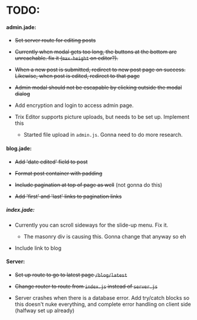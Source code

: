 # TODO:

#### admin.jade:

* ~~Set server route for editing posts~~

* ~~Currently when modal gets too long, the buttons at the bottom are unreachable. fix it (`max-height` on editor?).~~

* ~~When a new post is submitted, redirect to new post page on success. Likewise, when post is edited, redirect to that page~~

* ~~Admin modal should not be escapable by clicking outside the modal dialog~~

* Add encryption and login to access admin page.

* Trix Editor supports picture uploads, but needs to be set up. Implement this
  - Started file upload in `admin.js`. Gonna need to do more research.




#### blog.jade:

* ~~Add 'date edited' field to post~~

* ~~Format post container with padding~~

* ~~Include pagination at top of page as well~~ (not gonna do this)

* ~~Add 'first' and 'last' links to pagination links~~




##### index.jade:

* Currently you can scroll sideways for the slide-up menu. Fix it.
  - The masonry div is causing this. Gonna change that anyway so eh

* Include link to blog



#### Server:

* ~~Set up route to go to latest page `/blog/latest`~~

* ~~Change router to route from `index.js` instead of `server.js`~~

* Server crashes when there is a database error. Add try/catch blocks so this doesn't nuke everything, and complete error handling on client side (halfway set up already)
